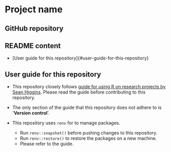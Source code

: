 # Project name

## GitHub repository

## README content

- [User guide for this repository]{#user-guide-for-this-repository}

## User guide for this repository

 - This repository closely follows [guide for using R on research projects by Sean Higgins](https://github.com/skhiggins/R_guide). Please read the guide before contributing to this repository.

- The only section of the guide that this repository does not adhere to is '**Version control**'.

- This repository uses `renv` for to manage packages.
  - Run `renv::snapshot()` before pushing changes to this repository.
  - Run `renv::restore()` to restore the packages on a new machine.
  - Please refer to the guide.